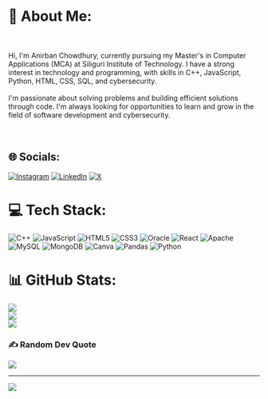 # 💫 About Me:
<br><br>Hi, I'm Anirban Chowdhury, currently pursuing my Master's in Computer Applications (MCA) at Siliguri Institute of Technology. I have a strong interest in technology and programming, with skills in C++, JavaScript, Python, HTML, CSS, SQL, and cybersecurity.<br><br>I'm passionate about solving problems and building efficient solutions through code. I'm always looking for opportunities to learn and grow in the field of software development and cybersecurity.<br><br><br>


## 🌐 Socials:
[![Instagram](https://img.shields.io/badge/Instagram-%23E4405F.svg?logo=Instagram&logoColor=white)](https://instagram.com/https://www.instagram.com/the._.banbeyond?igsh=MW56ZXM5OW40aXgxaQ==) [![LinkedIn](https://img.shields.io/badge/LinkedIn-%230077B5.svg?logo=linkedin&logoColor=white)](https://linkedin.com/in/https://www.linkedin.com/in/anirban-chowdhury-601535252/) [![X](https://img.shields.io/badge/X-black.svg?logo=X&logoColor=white)](https://x.com/https://x.com/Anirban70550326) 

# 💻 Tech Stack:
![C++](https://img.shields.io/badge/c++-%2300599C.svg?style=for-the-badge&logo=c%2B%2B&logoColor=white) ![JavaScript](https://img.shields.io/badge/javascript-%23323330.svg?style=for-the-badge&logo=javascript&logoColor=%23F7DF1E) ![HTML5](https://img.shields.io/badge/html5-%23E34F26.svg?style=for-the-badge&logo=html5&logoColor=white) ![CSS3](https://img.shields.io/badge/css3-%231572B6.svg?style=for-the-badge&logo=css3&logoColor=white) ![Oracle](https://img.shields.io/badge/Oracle-F80000?style=for-the-badge&logo=oracle&logoColor=white) ![React](https://img.shields.io/badge/react-%2320232a.svg?style=for-the-badge&logo=react&logoColor=%2361DAFB) ![Apache](https://img.shields.io/badge/apache-%23D42029.svg?style=for-the-badge&logo=apache&logoColor=white) ![MySQL](https://img.shields.io/badge/mysql-4479A1.svg?style=for-the-badge&logo=mysql&logoColor=white) ![MongoDB](https://img.shields.io/badge/MongoDB-%234ea94b.svg?style=for-the-badge&logo=mongodb&logoColor=white) ![Canva](https://img.shields.io/badge/Canva-%2300C4CC.svg?style=for-the-badge&logo=Canva&logoColor=white) ![Pandas](https://img.shields.io/badge/pandas-%23150458.svg?style=for-the-badge&logo=pandas&logoColor=white) ![Python](https://img.shields.io/badge/python-3670A0?style=for-the-badge&logo=python&logoColor=ffdd54)
# 📊 GitHub Stats:
![](https://github-readme-stats.vercel.app/api?username=anirban-77&theme=blue_navy&hide_border=false&include_all_commits=false&count_private=false)<br/>
![](https://github-readme-streak-stats.herokuapp.com/?user=anirban-77&theme=blue_navy&hide_border=false)<br/>
![](https://github-readme-stats.vercel.app/api/top-langs/?username=anirban-77&theme=blue_navy&hide_border=false&include_all_commits=false&count_private=false&layout=compact)

### ✍️ Random Dev Quote
![](https://quotes-github-readme.vercel.app/api?type=vetical&theme=tokyonight)

---
[![](https://visitcount.itsvg.in/api?id=anirban-77&icon=0&color=0)](https://visitcount.itsvg.in)

<!-- Proudly created with GPRM ( https://gprm.itsvg.in ) -->
